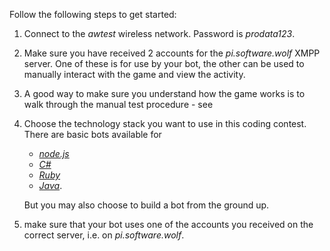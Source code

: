 Follow the following steps to get started:

1. Connect to the *awtest* wireless network. Password is *prodata123*.
1. Make sure you have received 2 accounts for the *pi.software.wolf* XMPP server. 
   One of these is for use by your bot, the other can be used to manually interact with the game and view the activity.
1. A good way to make sure you understand how the game works is to walk through the manual test procedure - see
1. Choose the technology stack you want to use in this coding contest. 
   There are basic bots available for 
    * [*node.js*](https://github.com/JohanPeeters/softwarewolves-nodejs-player)
    * [*C#*](https://github.com/supernelis/softwarewolves-dotnet-player)
    * [*Ruby*](https://github.com/rwestgeest/sww)
    * [*Java*](https://github.com/supernelis/softwarewolves-java-player).

    But you may also choose to build a bot from the ground up.
1. make sure that your bot uses one of the accounts you received on the correct server, i.e. on *pi.software.wolf*.
